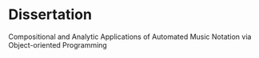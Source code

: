 # Dissertation
Compositional and Analytic Applications of Automated Music Notation via Object-oriented Programming
